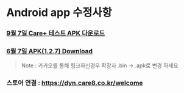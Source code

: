 # Android app 수정사항
### [9월 7일 Care+ 테스트 APK 다운로드](https://github.com/invites-healthcare/invites/raw/master/20210907134021-v36(1.3.3)-debug.apk)

### [6월 7일 APK(1.2.7) Download](https://github.com/invites-healthcare/invites/raw/master/20210607154635-v30(1.2.7)-debug.apk)
> Note : 카카오를 통해 링크하신경우 확장자 .bin -> .apk로 변경 하세요

### 스토어 연결 : https://dyn.care8.co.kr/welcome
